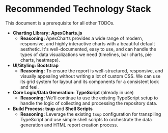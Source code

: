 # Recommended Technology Stack

This document is a prerequisite for all other TODOs.

*   **Charting Library:** **ApexCharts.js**
    *   **Reasoning:** ApexCharts provides a wide range of modern, responsive, and highly interactive charts with a beautiful default aesthetic. It's well-documented, easy to use, and can handle the types of data visualizations we need (timelines, bar charts, pie charts, heatmaps).
*   **UI/Styling:** **Bootstrap**
    *   **Reasoning:** To ensure the report is well-structured, responsive, and visually appealing without writing a lot of custom CSS. We can use its grid system for layout and its components for a consistent look and feel.
*   **Core Logic/Data Generation:** **TypeScript** (already in use)
    *   **Reasoning:** We'll continue to use the existing TypeScript setup to handle the logic of collecting and processing the repository data.
*   **Build Process:** **tsup** and **Shell Scripts**
    *   **Reasoning:** Leverage the existing `tsup` configuration for transpiling TypeScript and use simple shell scripts to orchestrate the data generation and HTML report creation process.